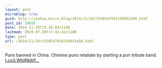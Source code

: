 ```yaml
---
layout: post
microblog: true
guid: http://joshua.micro.blog/2014/11/29/t538547916156051456.html
post_id: 39655
date: 2014-11-29T15:20:03+1100
lastmod: 2019-07-30T17:41:41+1100
type: post
url: /2014/11/29/t538547916156051456.html
---
```

Puns banned in China. Chinese puns retaliate by starting a pun tribute band. [t.co/LWtqNbbtf...](http://t.co/LWtqNbbtf7)
